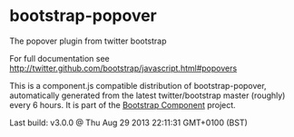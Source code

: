 # bootstrap-popover
The popover plugin from twitter bootstrap

For full documentation see http://twitter.github.com/bootstrap/javascript.html#popovers

This is a component.js compatible distribution of bootstrap-popover, automatically generated
from the latest twitter/bootstrap master (roughly) every 6 hours. It is part of the <a href="http://github.com/codemix/bootstrap-component">Bootstrap Component</a>
project.


Last build: v3.0.0 @ Thu Aug 29 2013 22:11:31 GMT+0100 (BST)
